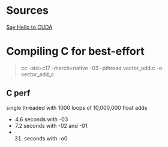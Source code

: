 # Sources
[Say Hello to CUDA]("https://cuda-tutorial.readthedocs.io/en/latest/tutorials/tutorial01/")

# Compiling C for best-effort
> cc -std=c17 -march=native -03 -pthread vector_add.c -o vector_add_c

## C perf
single threaded with 1000 loops of 10,000,000 float adds
- 4.6 seconds with -03
- 7.2 seconds with -02 and -01
- 31. seconds with -o0
